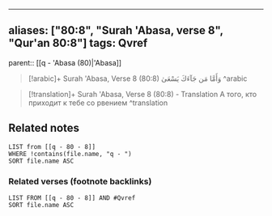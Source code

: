 
---
aliases: ["80:8", "Surah 'Abasa, verse 8", "Qur'an 80:8"]
tags: Qvref
---

parent:: [[q - 'Abasa (80)|'Abasa]]

> [!arabic]+ Surah 'Abasa, Verse 8 (80:8)
> <span class="quran-arabic">وَأَمَّا مَن جَآءَكَ يَسْعَىٰ</span>
^arabic

> [!translation]+ Surah 'Abasa, Verse 8 (80:8) - Translation
> А того, кто приходит к тебе со рвением
^translation



## Related notes
```dataview
LIST from [[q - 80 - 8]]
WHERE !contains(file.name, "q - ")
SORT file.name ASC
```

### Related verses (footnote backlinks)
```dataview
LIST FROM [[q - 80 - 8]] AND #Qvref
SORT file.name ASC
```

